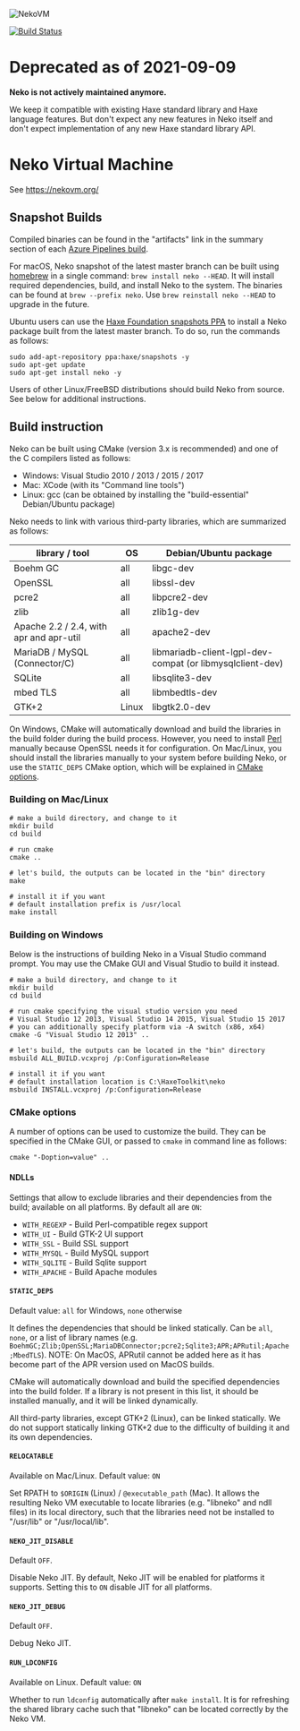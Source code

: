 ![NekoVM](https://cloud.githubusercontent.com/assets/576184/14234981/10528a0e-f9f1-11e5-8922-894569b2feea.png)

[![Build Status](https://dev.azure.com/HaxeFoundation/GitHubPublic/_apis/build/status/HaxeFoundation.neko?branchName=master)](https://dev.azure.com/HaxeFoundation/GitHubPublic/_build/latest?definitionId=2&branchName=master)

# Deprecated as of 2021-09-09

**Neko is not actively maintained anymore.**

We keep it compatible with existing Haxe standard library and Haxe language features. But don't expect any new features in Neko itself and don't expect implementation of any new Haxe standard library API.

# Neko Virtual Machine

See https://nekovm.org/

## Snapshot Builds

Compiled binaries can be found in the "artifacts" link in the summary section of each [Azure Pipelines build](https://dev.azure.com/HaxeFoundation/GitHubPublic/_build?definitionId=2&_a=summary&repositoryFilter=2&branchFilter=14&statusFilter=succeeded).

For macOS, Neko snapshot of the latest master branch can be built using [homebrew](https://brew.sh/) in a single command: `brew install neko --HEAD`. It will install required dependencies, build, and install Neko to the system. The binaries can be found at `brew --prefix neko`. Use `brew reinstall neko --HEAD` to upgrade in the future.

Ubuntu users can use the [Haxe Foundation snapshots PPA](https://launchpad.net/~haxe/+archive/ubuntu/snapshots) to install a Neko package built from the latest master branch. To do so, run the commands as follows:
```
sudo add-apt-repository ppa:haxe/snapshots -y
sudo apt-get update
sudo apt-get install neko -y
```

Users of other Linux/FreeBSD distributions should build Neko from source. See below for additional instructions.

## Build instruction

Neko can be built using CMake (version 3.x is recommended) and one of the C compilers listed as follows:

 * Windows: Visual Studio 2010 / 2013 / 2015 / 2017
 * Mac: XCode (with its "Command line tools")
 * Linux: gcc (can be obtained by installing the "build-essential" Debian/Ubuntu package)

Neko needs to link with various third-party libraries, which are summarized as follows:

| library / tool                          | OS          | Debian/Ubuntu package                                     |
|-----------------------------------------|-------------|-----------------------------------------------------------|
| Boehm GC                                | all         | libgc-dev                                                 |
| OpenSSL                                 | all         | libssl-dev                                                |
| pcre2                                   | all         | libpcre2-dev                                              |
| zlib                                    | all         | zlib1g-dev                                                |
| Apache 2.2 / 2.4, with apr and apr-util | all         | apache2-dev                                               |
| MariaDB / MySQL (Connector/C)           | all         | libmariadb-client-lgpl-dev-compat (or libmysqlclient-dev) |
| SQLite                                  | all         | libsqlite3-dev                                            |
| mbed TLS                                | all         | libmbedtls-dev                                            |
| GTK+2                                   | Linux       | libgtk2.0-dev                                             |

On Windows, CMake will automatically download and build the libraries in the build folder during the build process. However, you need to install [Perl](https://www.activestate.com/activeperl) manually because OpenSSL needs it for configuration. On Mac/Linux, you should install the libraries manually to your system before building Neko, or use the `STATIC_DEPS` CMake option, which will be explained in [CMake options](#cmake-options).

### Building on Mac/Linux

```shell
# make a build directory, and change to it
mkdir build
cd build

# run cmake
cmake ..

# let's build, the outputs can be located in the "bin" directory
make

# install it if you want
# default installation prefix is /usr/local
make install
```

### Building on Windows

Below is the instructions of building Neko in a Visual Studio command prompt.
You may use the CMake GUI and Visual Studio to build it instead.

```shell
# make a build directory, and change to it
mkdir build
cd build

# run cmake specifying the visual studio version you need
# Visual Studio 12 2013, Visual Studio 14 2015, Visual Studio 15 2017
# you can additionally specify platform via -A switch (x86, x64)
cmake -G "Visual Studio 12 2013" ..

# let's build, the outputs can be located in the "bin" directory
msbuild ALL_BUILD.vcxproj /p:Configuration=Release

# install it if you want
# default installation location is C:\HaxeToolkit\neko
msbuild INSTALL.vcxproj /p:Configuration=Release
```

### CMake options

A number of options can be used to customize the build. They can be specified in the CMake GUI, or passed to `cmake` in command line as follows:

```shell
cmake "-Doption=value" ..
```

#### NDLLs

Settings that allow to exclude libraries and their dependencies from the build; available on all platforms. By default all are `ON`:

- `WITH_REGEXP` - Build Perl-compatible regex support
- `WITH_UI` - Build GTK-2 UI support
- `WITH_SSL` - Build SSL support
- `WITH_MYSQL` - Build MySQL support
- `WITH_SQLITE` - Build Sqlite support
- `WITH_APACHE` - Build Apache modules

#### `STATIC_DEPS`

Default value: `all` for Windows, `none` otherwise

It defines the dependencies that should be linked statically. Can be `all`, `none`, or a list of library names (e.g. `BoehmGC;Zlib;OpenSSL;MariaDBConnector;pcre2;Sqlite3;APR;APRutil;Apache;MbedTLS`). NOTE: On MacOS, APRutil cannot be added here as it has become part of the APR version used on MacOS builds.

CMake will automatically download and build the specified dependencies into the build folder. If a library is not present in this list, it should be installed manually, and it will be linked dynamically.

All third-party libraries, except GTK+2 (Linux), can be linked statically. We do not support statically linking GTK+2 due to the difficulty of building it and its own dependencies.

#### `RELOCATABLE`

Available on Mac/Linux. Default value: `ON`

Set RPATH to `$ORIGIN` (Linux) / `@executable_path` (Mac). It allows the resulting Neko VM executable to locate libraries (e.g. "libneko" and ndll files) in its local directory, such that the libraries need not be installed to "/usr/lib" or "/usr/local/lib".

#### `NEKO_JIT_DISABLE`

Default `OFF`.

Disable Neko JIT. By default, Neko JIT will be enabled for platforms it supports. Setting this to `ON` disable JIT for all platforms.

#### `NEKO_JIT_DEBUG`

Default `OFF`.

Debug Neko JIT.

#### `RUN_LDCONFIG`

Available on Linux. Default value: `ON`

Whether to run `ldconfig` automatically after `make install`. It is for refreshing the shared library cache such that "libneko" can be located correctly by the Neko VM.
